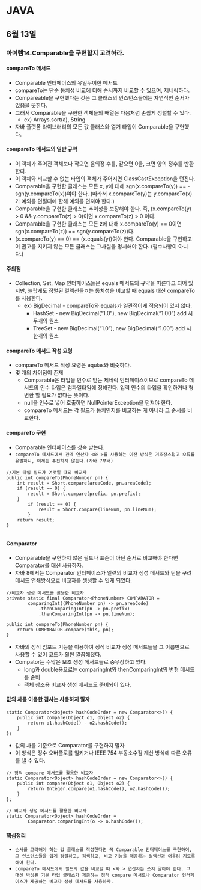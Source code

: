 # JAVA

## 6월 13일

### 아이템14.Comparable을 구현할지 고려하라.

#### compareTo 메서드
- Comparable 인터페이스의 유일무이한 메서드
- compareTo는 단순 동치성 비교에 더해 순서까지 비교할 수 있으며, 제네릭하다.
- Compareable을 구현했다는 것은 그 클래스의 인스턴스들에는 자연적인 순서가 있음을 뜻한다.
- 그래서 Comparable을 구현한 객체들의 배열은 다음처럼 손쉽게 정렬할 수 있다.
    - ex) Arrays.sort(a), String
- 자바 플랫폼 라이브러리의 모든 값 클래스와 열거 타입이 Comparable을 구현했다.

#### compareTo 메서드의 일반 규약
- 이 객체가 주어진 객체보다 작으면 음의정 수를, 같으면 0을, 크면 양의 정수를 반환한다.
- 이 객체와 비교할 수 없는 타입의 객체가 주어지면 ClassCastException을 던진다.
- Comparable을 구현한 클래스는 모든 x, y에 대해 sgn(x.compareTo(y)) == -sgn(y.compareTo(x))여야 한다. (따라서 x.compareTo(y)는 y.compareTo(x)가 예외를 던질때에 한해 예외를 던져야 한다.)
- Comparable을 구현한 클래스는 추이성을 보장해야 한다. 즉, (x.compareTo(y) > 0 && y.compareTo(z) > 0)이면 x.compareTo(z) > 0 이다.
- Comparable을 구현한 클래스는 모든 z에 대해 x.compareTo(y) == 0이면 sgn(x.compareTo(z)) == sgn(y.compareTo(z))다.
- (x.compareTo(y) == 0) == (x.equals(y))여야 한다. Comparable을 구현하고 이 권고를 지키지 않는 모든 클래스는 그사실을 명시해야 한다. (필수사항이 아니다.)

#### 주의점
- Collection, Set, Map 인터페이스들은 equals 메서드의 규약을 따른다고 되어 있지만, 놀랍게도 정렬된 컬렉션들ㅇ는 동치성을 비교할 때 equals 대신 compareTo를 사용한다.
    - ex) BigDecimal - compareTo와 equals가 일관적이게 적용되어 있지 않다.
        - HashSet - new BigDecimal(“1.0”), new BigDecimal(“1.00”) add 시 두개의 원소
        - TreeSet - new BigDecimal(“1.0”), new BigDecimal(“1.00”) add 시 한개의 원소 

#### compareTo 메서드 작성 요령
- compareTo 메서드 작성 요령은 equlas와 비슷하다.
- 몇 개의 차이점이 존재
    - Comparable은 타입을 인수로 받는 제네릭 인터페이스이므로 compareTo 메서드의 인수 타입은 컴파일타임에 정해진다. 입력 인수의 타입을 확인하거나 형변환 할 필요가 없다는 뜻이다.
    - null을 인수로 넣어 호출하면 NullPointerException을 던져야 한다.
    - compareTo 메서드는 각 필드가 동치인지를 비교하는 게 아니라 그 순서를 비교한다.

#### compareTo 구현
- Comparable 인터페이스를 상속 받는다.
- `compareTo 메서드에서 관계 연산자 <와 >를 사용하는 이전 방식은 거추장스럽고 오류를 유발하니, 이제는 추전하지 않는다.(자바 7부터)`
```{.java}
//기본 타입 필드가 여럿일 때의 비교자
public int compareTo(PhoneNumber pn) {
	int result = Short.compare(areaCode, pn.areaCode);
	if (result == 0) {
		result = Short.compare(prefix, pn.prefix);
	}
		if (result == 0) {
			result = Short.compare(lineNum, pn.lineNum);
		}
	return result;
}


```

#### Comparator
- Comparable을 구현하지 않은 필드나 표준이 아닌 순서로 비교해야 한다면 Comparator를 대신 사용하자.
- 자바 8에서는 Comparator 인터페이스가 일련의 비교자 생성 메서드와 팀을 꾸려 메서드 연쇄방식으로 비교자를 생성할 수 잇게 되었다.
```{.java}
//비교자 생성 메서드를 활용한 비교자
private static final Comparator<PhoneNumber> COMPARATOR = 
		comparingInt((PhoneNumber pn) -> pn.areaCode)
			.thenComparingInt(pn -> pn.prefix)
			.thenComparingInt(pn -> pn.lineNum);

public int compareTo(PhoneNumber pn) {
	return COMPARATOR.compare(this, pn);
}
```
- 자바의 정적 임포트 기능을 이용하여 정적 비교자 생성 매서드들을 그 이름만으로 사용할 수 있어 코드가 훨씬 깔끔해졌다.
- Compator는 수많은 보조 생성 메서드들로 중무장하고 있다.
    - long과 double용으로는 comparingInt와 thenComparingInt의 변형 메서드를 준비
    - 객체 참조용 비교자 생성 메서드도 준비되어 있다.

#### 값의 차를 이용한 검사는 사용하지 말자
```{.java}
static Comparator<Object> hashCodeOrder = new Comparator<>() {
	public int compare(Object o1, Object o2) {
		return o1.hashCode() - o2.hashCode();
	}
};
```
- 값의 차를 기준으로 Comparator를 구현하지 말자
- 이 방식은 정수 오버플로를 일키거나 IEEE 754 부동소수점 계산 방식에 따른 오류를 낼 수 있다.
```{.java}
// 정적 compare 메서드를 활용한 비교자
static Comparator<Object> hashCodeOrder = new Comparator<>() {
	public int compare(Object o1, Object o2) {
		return Integer.compare(o1.hashCode(), o2.hashCode());
	}
};

// 비교자 생성 메서드를 활용한 비교자
static Comparator<Object> hashCodeOrder =
		Comparator.comparingInt(o -> o.hashCode());
```

#### 핵심정리
- `순서를 고려해야 하는 값 클래스를 작성한다면 꼭 Comparable 인터페이스를 구현하여, 그 인스턴스들을 쉽게 정렬하고, 검색하고, 비교 기능을 제공하는 컬렉션과 어우려 지도록 해야 한다.`
- `compareTo 메서드에서 필드의 값을 비교할 때 <와 > 연산자는 쓰지 말아야 한다. 그 대신 박싱된 기본 타입 클래스가 제공하는 정적 compare 메서드나 Comparator 인터페이스가 제공하는 비교자 생성 메서드를 사용하자.`

